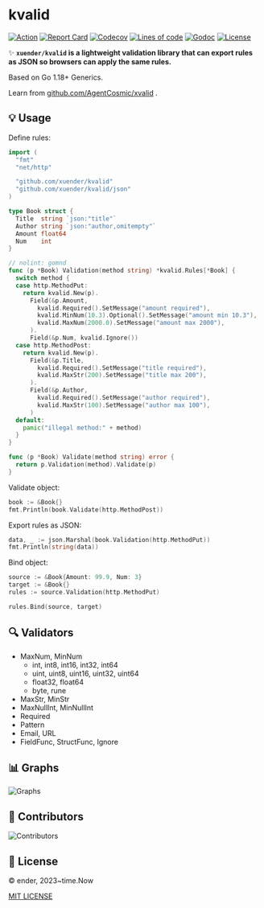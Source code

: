 # kvalid

[![Action][action-svg]][action-url]
[![Report Card][goreport-svg]][goreport-url]
[![Codecov][codecov-svg]][codecov-url]
[![Lines of code][lines-svg]][lines-url]
[![Godoc][godoc-svg]][godoc-url]
[![License][license-svg]][license-url]

✨ **`xuender/kvalid` is a lightweight validation library that can export rules as JSON so browsers can apply the same rules.**

Based on Go 1.18+ Generics.

Learn from [github.com/AgentCosmic/xvalid](https://github.com/AgentCosmic/xvalid) .

## 💡 Usage

Define rules:

```go
import (
  "fmt"
  "net/http"

  "github.com/xuender/kvalid"
  "github.com/xuender/kvalid/json"
)

type Book struct {
  Title  string `json:"title"`
  Author string `json:"author,omitempty"`
  Amount float64
  Num    int
}

// nolint: gomnd
func (p *Book) Validation(method string) *kvalid.Rules[*Book] {
  switch method {
  case http.MethodPut:
    return kvalid.New(p).
      Field(&p.Amount,
        kvalid.Required().SetMessage("amount required"),
        kvalid.MinNum(10.3).Optional().SetMessage("amount min 10.3"),
        kvalid.MaxNum(2000.0).SetMessage("amount max 2000"),
      ).
      Field(&p.Num, kvalid.Ignore())
  case http.MethodPost:
    return kvalid.New(p).
      Field(&p.Title,
        kvalid.Required().SetMessage("title required"),
        kvalid.MaxStr(200).SetMessage("title max 200"),
      ).
      Field(&p.Author,
        kvalid.Required().SetMessage("author required"),
        kvalid.MaxStr(100).SetMessage("author max 100"),
      )
  default:
    panic("illegal method:" + method)
  }
}

func (p *Book) Validate(method string) error {
  return p.Validation(method).Validate(p)
}
```

Validate object:

```go
book := &Book{}
fmt.Println(book.Validate(http.MethodPost))
```

Export rules as JSON:

```go
data, _ := json.Marshal(book.Validation(http.MethodPut))
fmt.Println(string(data))
```

Bind object:

```go
source := &Book{Amount: 99.9, Num: 3}
target := &Book{}
rules := source.Validation(http.MethodPut)

rules.Bind(source, target)
```

## 🔍️ Validators

* MaxNum, MinNum
  * int, int8, int16, int32, int64
  * uint, uint8, uint16, uint32, uint64
  * float32, float64
  * byte, rune
* MaxStr, MinStr
* MaxNullInt, MinNullInt
* Required
* Pattern
* Email, URL
* FieldFunc, StructFunc, Ignore

## 📊 Graphs

![Graphs][graphs-svg]

## 👤 Contributors

![Contributors][contributors-svg]

## 📝 License

© ender, 2023~time.Now

[MIT LICENSE][license-url]

[action-url]: https://github.com/xuender/kvalid/actions
[action-svg]: https://github.com/xuender/kvalid/workflows/Go/badge.svg

[goreport-url]: https://goreportcard.com/report/github.com/xuender/kvalid
[goreport-svg]: https://goreportcard.com/badge/github.com/xuender/kvalid

[godoc-url]: https://godoc.org/github.com/xuender/kvalid
[godoc-svg]: https://godoc.org/github.com/xuender/kvalid?status.svg

[license-url]: https://github.com/xuender/kvalid/blob/master/LICENSE
[license-svg]: https://img.shields.io/badge/license-MIT-blue.svg

[contributors-svg]: https://contrib.rocks/image?repo=xuender/kvalid

[codecov-url]: https://codecov.io/gh/xuender/kvalid
[codecov-svg]: https://codecov.io/gh/xuender/kvalid/graph/badge.svg?token=HYNXZQ5OZ7
[graphs-svg]: https://codecov.io/gh/xuender/kvalid/graphs/tree.svg?token=HYNXZQ5OZ7

[lines-svg]: https://sloc.xyz/github/xuender/kvalid
[lines-url]: https://github.com/boyter/scc
